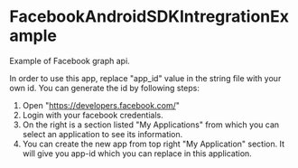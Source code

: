 # FacebookAndroidSDKIntregrationExample
Example of Facebook graph api.

In order to use this app, replace "app_id" value in the string file with your own id.
You can generate the id by following steps:

1. Open "https://developers.facebook.com/"
2. Login with your facebook credentials.
3. On the right is a section listed "My Applications" from which you can select an application to see its information.
4. You can create the new app from top right "My Application" section. 
It will give you app-id which you can replace in this application.
